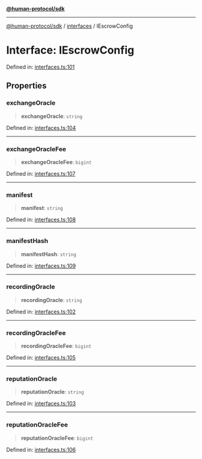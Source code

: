 [**@human-protocol/sdk**](../../README.md)

***

[@human-protocol/sdk](../../modules.md) / [interfaces](../README.md) / IEscrowConfig

# Interface: IEscrowConfig

Defined in: [interfaces.ts:101](https://github.com/humanprotocol/human-protocol/blob/5b6e90353814741f056deb2914334a3c4fbc279d/packages/sdk/typescript/human-protocol-sdk/src/interfaces.ts#L101)

## Properties

### exchangeOracle

> **exchangeOracle**: `string`

Defined in: [interfaces.ts:104](https://github.com/humanprotocol/human-protocol/blob/5b6e90353814741f056deb2914334a3c4fbc279d/packages/sdk/typescript/human-protocol-sdk/src/interfaces.ts#L104)

***

### exchangeOracleFee

> **exchangeOracleFee**: `bigint`

Defined in: [interfaces.ts:107](https://github.com/humanprotocol/human-protocol/blob/5b6e90353814741f056deb2914334a3c4fbc279d/packages/sdk/typescript/human-protocol-sdk/src/interfaces.ts#L107)

***

### manifest

> **manifest**: `string`

Defined in: [interfaces.ts:108](https://github.com/humanprotocol/human-protocol/blob/5b6e90353814741f056deb2914334a3c4fbc279d/packages/sdk/typescript/human-protocol-sdk/src/interfaces.ts#L108)

***

### manifestHash

> **manifestHash**: `string`

Defined in: [interfaces.ts:109](https://github.com/humanprotocol/human-protocol/blob/5b6e90353814741f056deb2914334a3c4fbc279d/packages/sdk/typescript/human-protocol-sdk/src/interfaces.ts#L109)

***

### recordingOracle

> **recordingOracle**: `string`

Defined in: [interfaces.ts:102](https://github.com/humanprotocol/human-protocol/blob/5b6e90353814741f056deb2914334a3c4fbc279d/packages/sdk/typescript/human-protocol-sdk/src/interfaces.ts#L102)

***

### recordingOracleFee

> **recordingOracleFee**: `bigint`

Defined in: [interfaces.ts:105](https://github.com/humanprotocol/human-protocol/blob/5b6e90353814741f056deb2914334a3c4fbc279d/packages/sdk/typescript/human-protocol-sdk/src/interfaces.ts#L105)

***

### reputationOracle

> **reputationOracle**: `string`

Defined in: [interfaces.ts:103](https://github.com/humanprotocol/human-protocol/blob/5b6e90353814741f056deb2914334a3c4fbc279d/packages/sdk/typescript/human-protocol-sdk/src/interfaces.ts#L103)

***

### reputationOracleFee

> **reputationOracleFee**: `bigint`

Defined in: [interfaces.ts:106](https://github.com/humanprotocol/human-protocol/blob/5b6e90353814741f056deb2914334a3c4fbc279d/packages/sdk/typescript/human-protocol-sdk/src/interfaces.ts#L106)
